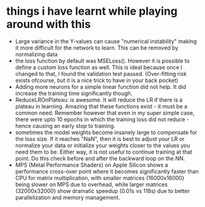 # things i have learnt while playing around with this

- Large variance in the Y-values can cause "numerical instability" making it more difficult for the network to learn. This can be removed by normalizing data
- the loss function by default was MSELoss(). However it is possible to define a custom loss function as well. This is ideal because once I changed to that, I found the validation test passed. (Over-fitting risk exists ofcourse, but it is a nice trick to have in your back pocket)
- Adding more neurons for a simple linear function did not help. It did increase the training time significantly though.
- ReduceLROnPlateau: is awesome. It will reduce the LR if there is a plateau in learning. Amazing that these functions exist - it must be a common need. Remember however that even in my super simple case, there were upto 10 epochs in which the training loss did not reduce - hence causing an early stop to training.
- sometimes the model weights become insanely large to compensate for the loss size. If it reaches "NaN", then it is best to adjust your LR or normalize your data or initialize your weights closer to the values you need them to be. Either way, it is not useful to continue training at that point. Do this check before and after the backward loop on the NN.
- MPS (Metal Performance Shaders) on Apple Silicon shows a performance cross-over point where it becomes significantly faster than CPU for matrix multiplication, with smaller matrices (16000x16000) being slower on MPS due to overhead, while larger matrices (32000x32000) show dramatic speedup (0.01s vs 118s) due to better parallelization and memory management.
